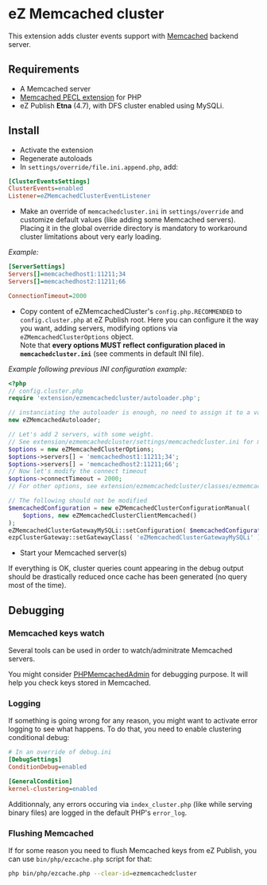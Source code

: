 # eZ Memcached cluster

This extension adds cluster events support with [Memcached](http://memcached.org) backend server.


## Requirements

- A Memcached server
- [Memcached PECL extension](http://php.net/memcached) for PHP
- eZ Publish **Etna** (4.7), with DFS cluster enabled using MySQLi.


## Install

- Activate the extension
- Regenerate autoloads
- In `settings/override/file.ini.append.php`, add:

```ini
[ClusterEventsSettings]
ClusterEvents=enabled
Listener=eZMemcachedClusterEventListener
```

- Make an override of `memcachedcluster.ini` in `settings/override` and customize default values (like adding some Memcached servers).
  Placing it in the global override directory is mandatory to workaround cluster limitations about very early loading.

*Example:*

```ini
[ServerSettings]
Servers[]=memcachedhost1:11211;34
Servers[]=memcachedhost2:11211;66

ConnectionTimeout=2000
```
- Copy content of eZMemcachedCluster's `config.php.RECOMMENDED` to `config.cluster.php` at eZ Publish root.
  Here you can configure it the way you want, adding servers, modifying options via `eZMemcachedClusterOptions` object.<br />
  Note that **every options MUST reflect configuration placed in `memcachedcluster.ini`** (see comments in default INI file).

*Example following previous INI configuration example:*

```php
<?php
// config.cluster.php
require 'extension/ezmemcachedcluster/autoloader.php';

// instanciating the autoloader is enough, no need to assign it to a variable or call anything
new eZMemcachedAutoloader;

// Let's add 2 servers, with some weight.
// See extension/ezmemcachedcluster/settings/memcachedcluster.ini for more information.
$options = new eZMemcachedClusterOptions;
$options->servers[] = 'memcachedhost1:11211;34';
$options->servers[] = 'memcachedhost2:11211;66';
// Now let's modify the connect timeout
$options->connectTimeout = 2000;
// For other options, see extension/ezmemcachedcluster/classes/ezmemcachedoptions.php

// The following should not be modified
$memcachedConfiguration = new eZMemcachedClusterConfigurationManual(
    $options, new eZMemcachedClusterClientMemcached()
);
eZMemcachedClusterGatewayMySQLi::setConfiguration( $memcachedConfiguration );
ezpClusterGateway::setGatewayClass( 'eZMemcachedClusterGatewayMySQLi' );
```

- Start your Memcached server(s)

If everything is OK, cluster queries count appearing in the debug output should be drastically reduced once cache has been generated
(no query most of the time).


## Debugging

### Memcached keys watch
Several tools can be used in order to watch/adminitrate Memcached servers.

You might consider [PHPMemcachedAdmin](http://code.google.com/p/phpmemcacheadmin/) for debugging purpose.
It will help you check keys stored in Memcached.

### Logging
If something is going wrong for any reason, you might want to activate error logging to see what happens.
To do that, you need to enable clustering conditional debug:

```ini
# In an override of debug.ini
[DebugSettings]
ConditionDebug=enabled

[GeneralCondition]
kernel-clustering=enabled
```

Additionnaly, any errors occuring via `index_cluster.php` (like while serving binary files) are logged in the default PHP's `error_log`.

### Flushing Memcached
If for some reason you need to flush Memcached keys from eZ Publish, you can use `bin/php/ezcache.php` script for that:

```bash
php bin/php/ezcache.php --clear-id=ezmemcachedcluster
```
